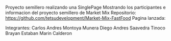 Proyecto semillero realizando una SinglePage Mostrando los participantes e informacion del proyecto semillero de Market Mix
Repositorio: https://github.com/tetsudevelopment/Market-Mix-FastFood
Pagina lanzada: 

Integrantes:
Carlos Andres Montoya Munera
Diego Andres Saavedra Tinoco
Brayan Estaban Marin Calderon